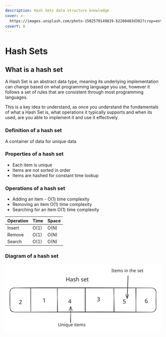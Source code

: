 ```yaml
---
description: Hash Sets data structure knowledge
cover: >-
  https://images.unsplash.com/photo-1502570149819-b2260483d302?crop=entropy&cs=srgb&fm=jpg&ixid=M3wxOTcwMjR8MHwxfHNlYXJjaHwxfHxudW1iZXJ8ZW58MHx8fHwxNzA5MDM5NTU2fDA&ixlib=rb-4.0.3&q=85
coverY: 0
---
```


# Hash Sets

## What is a hash set

A Hash Set is an abstract data type, meaning its underlying implementation can change based on what programming language you use, however it follows a set of rules that are consistent through most programming languages.

This is a key idea to understand, as once you understand the fundamentals of what a Hash Set is, what operations it typically supports and when its used, are you able to implement it and use it effectively.

### Definition of a hash set

A container of data for unique data

### Properties of a hash set

* Each item is unique
* Items are not sorted in order
* Items are hashed for constant time lookup&#x20;

### Operations of a hash set

* Adding an item - O(1) time complexity
* Removing an item O(1) time complexity
* Searching for an item O(1) time complexity

| Operation | Time | Space |
| --------- | ---- | ----- |
| Insert    | O(1) | O(N)  |
| Remove    | O(1) | O(N)  |
| Search    | O(1) | O(N)  |

### Diagram of a hash set

<img src="../../.gitbook/assets/file.excalidraw (44).svg" alt="Diagram of a hash set" class="gitbook-drawing">
